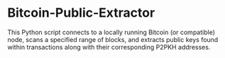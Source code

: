 # Bitcoin-Public-Extractor
This Python script connects to a locally running Bitcoin (or compatible) node, scans a specified range of blocks, and extracts public keys found within transactions along with their corresponding P2PKH addresses.
